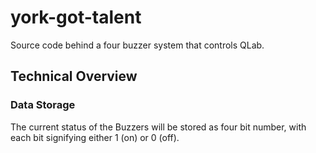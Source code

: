 # york-got-talent

Source code behind a four buzzer system that controls QLab.

## Technical Overview

### Data Storage

The current status of the Buzzers will be stored as four bit number, with each bit signifying either 1 (on) or 0 (off).
